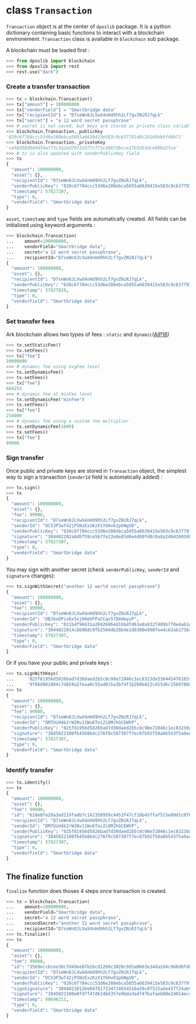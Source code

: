 # class `Transaction`

`Transaction` object is at the center of `dposlib` package. It is a python dictionary containing basic functions to interact with a blockchain environement. `Transaction` class is available in `blockchain` sub package.

A blockchain must be loaded first&nbsp;:

```python
>>> from dposlib import blockchain
>>> from dposlib import rest
>>> rest.use("dark")
```

### Create a transfer transaction

```python
>>> tx = blockchain.Transaction()
>>> tx["amount"] = 100000000
>>> tx["vendorField"] = "Smartbridge data"
>>> tx["recipientId"] = "D7seWn8JLVwX4nHd9hh2Lf7gvZNiRJ7qLk"
>>> tx["secret"] = "a 12 word secret passphrase"
>>> # secret is not saved, but keys are stored as private class variables
>>> blockchain.Transaction._publicKey
'020c6f784ccc53d6e280ebca5055a6639415e583c9c637791d0c20166bb9f4bb71'
>>> blockchain.Transaction._privateKey
'ce56d58d9d4d34a773c3a2ed79f23377c771cd687dbcce17b5d53dce89bd2fce'
>>> # tx is also updated with senderPublicKey field
>>> tx
{
  "amount": 100000000,
  "asset": {},
  "recipientId": "D7seWn8JLVwX4nHd9hh2Lf7gvZNiRJ7qLk",
  "senderPublicKey": "020c6f784ccc53d6e280ebca5055a6639415e583c9c637791d0c20166bb9f4bb71",
  "timestamp": 57827307,
  "type": 0,
  "vendorField": "Smartbridge data"
}
```

`asset`, `timestamp` and `type` fields are automatically created. All fields can be initialized using keyword arguments&nbsp;:

```python
>>> blockchain.Transaction(
...    amount=100000000,
...    vendorField="Smartbridge data",
...    secret="a 12 word secret passphrase",
...    recipientId="D7seWn8JLVwX4nHd9hh2Lf7gvZNiRJ7qLk")
{
  "amount": 100000000,
  "asset": {},
  "recipientId": "D7seWn8JLVwX4nHd9hh2Lf7gvZNiRJ7qLk",
  "senderPublicKey": "020c6f784ccc53d6e280ebca5055a6639415e583c9c637791d0c20166bb9f4bb71",
  "timestamp": 57827828,
  "type": 0,
  "vendorField": "Smartbridge data"
}
```

### Set transfer fees

Ark blockchain allows two types of fees&nbsp;: `static` and `dynamic`([AIP16](https://github.com/ArkEcosystem/AIPs/blob/master/AIPS/aip-16.md))

```python
>>> tx.setStaticFee()
>>> tx.setFees()
>>> tx["fee"]
10000000
>>> # dynamic fee using avgFee level
>>> tx.setDynamicFee()
>>> tx.setFees()
>>> tx["fee"]
684253
>>> # dynamic fee at minFee level
>>> tx.setDynamicFee("minFee")
>>> tx.setFees()
>>> tx["fee"]
254000
>>> # dynamic fee using a custom fee multiplier
>>> tx.setDynamicFee(1000)
>>> tx.setFees()
>>> tx["fee"]
99000
```

### Sign transfer

Once public and private keys are stored in `Transaction` object, the simplest way to sign a transaction (`senderId` field is automatically added)&nbsp;:
```python
>>> tx.sign()
>>> tx
{
  "amount": 100000000,
  "asset": {},
  "fee": 99000,
  "recipientId": "D7seWn8JLVwX4nHd9hh2Lf7gvZNiRJ7qLk",
  "senderId": "DC53P3wf42jP5NzExzKzX1YGHv61pbNgVD",
  "senderPublicKey": "020c6f784ccc53d6e280ebca5055a6639415e583c9c637791d0c20166bb9f4bb71",
  "signature": "304402202a8dbf59ce567fe22e8e85d0e4d89fd0c9a8a2d642603d025096ac440ad4746c02205c9517e4e72762531318097e1a89bda6d89f00bd96bd119a1511498057f8ed83",
  "timestamp": 57827307,
  "type": 0,
  "vendorField": "Smartbridge data"
}
```
You may sign with another secret (check `senderPublicKey`, `senderId` and `signature` changes):

```python
>>> tx.signWithSecret("another 12 world secret passphrase")
{
  "amount": 100000000,
  "asset": {},
  "fee": 99000,
  "recipientId": "D7seWn8JLVwX4nHd9hh2Lf7gvZNiRJ7qLk",
  "senderId": "DBJbxDPiv6x5xjH4mVFPuCCqx57D8dmyuP",
  "senderPublicKey": "021b4f96931a26926864d1bbdfd63e8a932f409b7f0e4a61dab9cab2962e5a1c45",
  "signature": "3044022014cbb98dc9fb2594db28b4e1d8380e990fee4c63ab173640410a279fcfd70d66022074b219cd4264c4c04e0bc07c79d52221f1cf50ea74e2c4f68103186253f5a0d9",
  "timestamp": 57827307,
  "type": 0,
  "vendorField": "Smartbridge data"
}
```

Or if you have your public and private keys&nbsp;:
```python
>>> tx.signWithKeys(
...     '025f81956d5826bad7d30daed2b5c8c98e72046c1ec8323da336445476183fb7ca',
...     '9f86d081884c7d659a2feaa0c55ad015a3bf4f1b2b0b822cd15d6c15b0f00a08')
>>> tx
{
  "amount": 100000000,
  "asset": {},
  "fee": 99000,
  "recipientId": "D7seWn8JLVwX4nHd9hh2Lf7gvZNiRJ7qLk",
  "senderId": "DM7UiH4b2rW2Nv11Wu6ToiZi8MJhGCEWhP",
  "senderPublicKey": "025f81956d5826bad7d30daed2b5c8c98e72046c1ec8323da336445476183fb7ca",
  "signature": "3045022100fb45b86dc276f0c587387f7ec87b92f50a8b543f5a9ace655c161fa971a3ed8002205e614b67b135264cf29f9fd951678570925b4b41baa9e6461f83ea9d496b26e4",
  "timestamp": 57827307,
  "type": 0,
  "vendorField": "Smartbridge data"
}
```

### Identify transfer

```python
>>> tx.identify()
>>> tx
{
  "amount": 100000000,
  "asset": {},
  "fee": 99000,
  "id": "610e8fe28a3ed219fadb7c142350959c4453f47cf18b45ffaf515e00d1c0f04d",
  "recipientId": "D7seWn8JLVwX4nHd9hh2Lf7gvZNiRJ7qLk",
  "senderId": "DM7UiH4b2rW2Nv11Wu6ToiZi8MJhGCEWhP",
  "senderPublicKey": "025f81956d5826bad7d30daed2b5c8c98e72046c1ec8323da336445476183fb7ca",
  "signature": "3045022100fb45b86dc276f0c587387f7ec87b92f50a8b543f5a9ace655c161fa971a3ed8002205e614b67b135264cf29f9fd951678570925b4b41baa9e6461f83ea9d496b26e4",
  "timestamp": 57827307,
  "type": 0,
  "vendorField": "Smartbridge data"
}
```

## The finalize function

`finalize` function does thoses 4 steps once transaction is created.

```python
>>> tx = blockchain.Transaction(
...    amount=100000000,
...    vendorField="Smartbridge data",
...    secret="a 12 word secret passphrase",
...    secondSecret="another 12 word secret passphrase",
...    recipientId="D7seWn8JLVwX4nHd9hh2Lf7gvZNiRJ7qLk")
>>> tx.finalize()
>>> tx
{
  "amount": 100000000,
  "asset": {},
  "fee": 99000,
  "id": "3569eccbcee38c7d49ee87b16cd1268c3028c9d5a0663e34da2d4c968d6fd8c7",
  "recipientId": "D7seWn8JLVwX4nHd9hh2Lf7gvZNiRJ7qLk",
  "senderId": "DC53P3wf42jP5NzExzKzX1YGHv61pbNgVD",
  "senderPublicKey": "020c6f784ccc53d6e280ebca5055a6639415e583c9c637791d0c20166bb9f4bb71",
  "signSignature": "30440220126e847817234724654516a39c0f515ade437f24ab94873b1bcf131593c4f288022027fb4b683b67f41639bb4802c736c3502940575797ace42ce6aaff7b9cea426c",
  "signature": "3045022100e0fd7f47d624b6357e9bda3ed747bafaeb00e2d014ec4a5cd3bc038e05c26aca02207e262dedd74960e5eedc719b06d83a882543e33ef288634df3dfd587e20bad9a",
  "timestamp": 60646211,
  "type": 0,
  "vendorField": "Smartbridge data"
}
```
